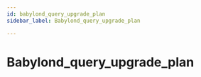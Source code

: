 ```yaml
---
id: babylond_query_upgrade_plan
sidebar_label: Babylond_query_upgrade_plan

---
```


# Babylond_query_upgrade_plan